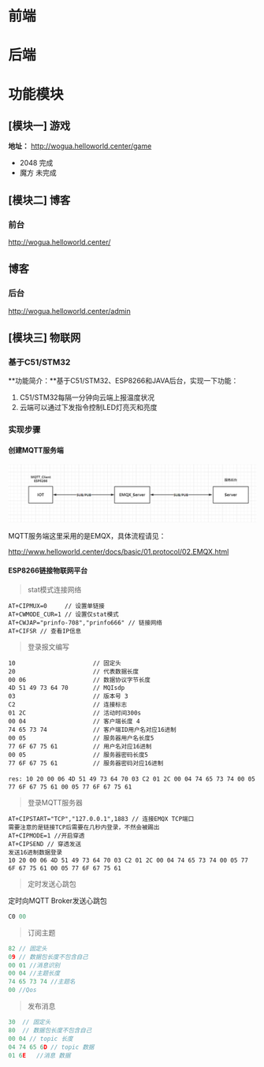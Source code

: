 # 前端
# 后端
# 功能模块

## [模块一] 游戏

**地址：** http://wogua.helloworld.center/game

- 2048 完成
- 魔方 未完成

## [模块二] 博客

### 前台

http://wogua.helloworld.center/

## 博客

### 后台

http://wogua.helloworld.center/admin

## [模块三] 物联网

### 基于C51/STM32

**功能简介：**基于C51/STM32、ESP8266和JAVA后台，实现一下功能：

1. C51/STM32每隔一分钟向云端上报温度状况
2. 云端可以通过下发指令控制LED灯亮灭和亮度

### 实现步骤

#### 创建MQTT服务端

![](./images/1.png)

MQTT服务端这里采用的是EMQX，具体流程请见：

http://www.helloworld.center/docs/basic/01.protocol/02.EMQX.html

#### ESP8266链接物联网平台

> stat模式连接网络

```shell
AT+CIPMUX=0     // 设置单链接
AT+CWMODE_CUR=1 // 设置仅stat模式
AT+CWJAP="prinfo-708","prinfo666" // 链接网络
AT+CIFSR // 查看IP信息
```

> 登录报文编写

```shell
10						// 固定头				
20                      // 代表数据长度
00 06					// 数据协议字节长度
4D 51 49 73 64 70 		// MQIsdp
03					    // 版本号 3 
C2						// 连接标志
01 2C					// 活动时间300s
00 04					// 客户端长度 4
74 65 73 74				// 客户端ID用户名对应16进制
00 05                   // 服务器用户名长度5
77 6F 67 75 61	    	// 用户名对应16进制
00 05                   // 服务器密码长度5
77 6F 67 75 61			// 服务器密码对应16进制

res: 10 20 00 06 4D 51 49 73 64 70 03 C2 01 2C 00 04 74 65 73 74 00 05 77 6F 67 75 61 00 05 77 6F 67 75 61
```

> 登录MQTT服务器

```shell
AT+CIPSTART="TCP","127.0.0.1",1883 // 连接EMQX TCP端口
需要注意的是链接TCP后需要在几秒内登录，不然会被踢出
AT+CIPMODE=1 //开启穿透
AT+CIPSEND // 穿透发送
发送16进制数据登录
10 20 00 06 4D 51 49 73 64 70 03 C2 01 2C 00 04 74 65 73 74 00 05 77 6F 67 75 61 00 05 77 6F 67 75 61
```

> 定时发送心跳包

定时向MQTT Broker发送心跳包

```c
C0 00
```

>订阅主题

```c
82 // 固定头
09 // 数据包长度不包含自己
00 01 //消息识别
00 04 //主题长度
74 65 73 74 //主题名
00 //Qos
```

> 发布消息

```c
30  // 固定头
80  // 数据包长度不包含自己
00 04 // topic 长度
04 74 65 6D // topic 数据
01 6E   //消息 数据
```

